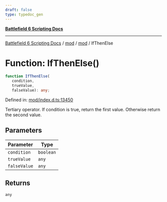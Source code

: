 ```yaml
---
draft: false
type: typedoc_gen
---
```


[**Battlefield 6 Scripting Docs**](../../../_index.md)

***

[Battlefield 6 Scripting Docs](../../../_index.md) / [mod](../../_index.md) / [mod](../_index.md) / IfThenElse

# Function: IfThenElse()

```ts
function IfThenElse(
   condition, 
   trueValue, 
   falseValue): any;
```

Defined in: [mod/index.d.ts:13450](https://github.com/battlefield-portal-community/portal-docs/blob/6d87e21c5922a3efb03c634dbe98e5fe6e797672/generators/santiago/mod/index.d.ts#L13450)

Tertiary operator. If condition is true, return the first value. Otherwise return the second value.

## Parameters

| Parameter | Type |
| ------ | ------ |
| `condition` | `boolean` |
| `trueValue` | `any` |
| `falseValue` | `any` |

## Returns

`any`
